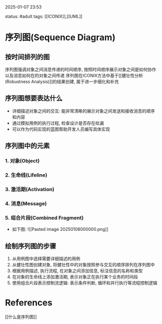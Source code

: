 2025-01-07    23:53

status: #adult 
tags: [[ICONIX]],[[UML]]


# 序列图(Sequence Diagram)

## 按时间排列的图
序列图强调对象之间消息传递的时间顺序, 按照时间顺序展示对象之间是如何协作以及消息如何在的对象之间传递
序列图在ICONIX方法中基于[[健壮性分析(Robustness Analysis)]]的结果创建, 属于进一步细化和补充


## 序列图想要表达什么

- 详细描述对象之间的交互: 能非常清晰的展示对象之间发送和接收消息的顺序和内容
- 通过模拟用例的执行过程, 检查设计是否存在纰漏
- 可以作为代码实现的蓝图帮助开发人员编写具体实现

## 序列图中的元素

### 1. 对象(Object)


### 2. 生命线(Lifeline)


### 3. 激活期(Activation)


### 4. 消息(Message)


### 5. 组合片段(Combined Fragment)

- 如下图: 
![[Pasted image 20250108000000.png]]

## 绘制序列图的步骤

1. 从用例图中选择需要详细描述的用例
2. 从健壮性图创建对象, 将健壮性中的对象按照参与交互的顺序排列在序列图中
3. 根据用例描述, 执行流程, 在对象之间添加信息, 标注信息的名称和类型
4. 在对象的生命线上添加激活期, 表示对象正在执行某个业务的时间段
5. 使用组合片段表示控制流逻辑: 表示条件判断, 循环和并行执行等流程控制逻辑



# References

[[什么是序列图]]
